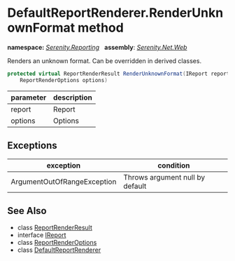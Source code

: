 # DefaultReportRenderer.RenderUnknownFormat method
**namespace:** *[Serenity.Reporting](../../README.md#serenity.reporting-namespace)*   **assembly**: *[Serenity.Net.Web](../../README.md)*

Renders an unknown format. Can be overridden in derived classes.

```csharp
protected virtual ReportRenderResult RenderUnknownFormat(IReport report, 
    ReportRenderOptions options)
```

| parameter | description |
| --- | --- |
| report | Report |
| options | Options |

## Exceptions

| exception | condition |
| --- | --- |
| ArgumentOutOfRangeException | Throws argument null by default |

## See Also

* class [ReportRenderResult](../Serenity.Net.Services/../ReportRenderResult.md)
* interface [IReport](../Serenity.Net.Services/../IReport.md)
* class [ReportRenderOptions](../Serenity.Net.Services/../ReportRenderOptions.md)
* class [DefaultReportRenderer](../DefaultReportRenderer.md)
